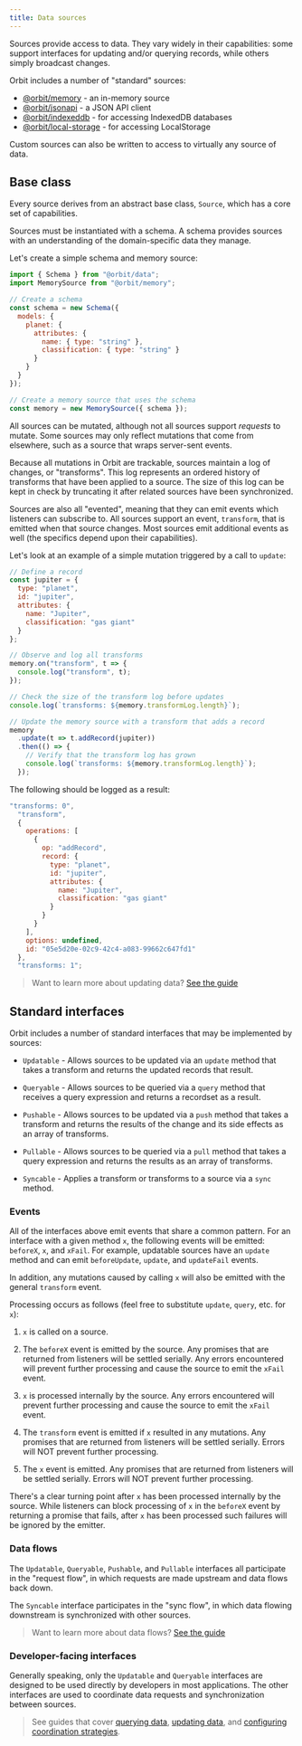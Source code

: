 ```yaml
---
title: Data sources
---
```


Sources provide access to data. They vary widely in their capabilities: some
support interfaces for updating and/or querying records, while others simply
broadcast changes.

Orbit includes a number of "standard" sources:

- [@orbit/memory](https://www.npmjs.com/package/@orbit/memory) - an in-memory source
- [@orbit/jsonapi](https://www.npmjs.com/package/@orbit/jsonapi) - a JSON API client
- [@orbit/indexeddb](https://www.npmjs.com/package/@orbit/indexeddb) - for accessing IndexedDB databases
- [@orbit/local-storage](https://www.npmjs.com/package/@orbit/local-storage) - for accessing LocalStorage

Custom sources can also be written to access to virtually any source of data.

## Base class

Every source derives from an abstract base class, `Source`, which has a core
set of capabilities.

Sources must be instantiated with a schema. A schema provides sources with an
understanding of the domain-specific data they manage.

Let's create a simple schema and memory source:

```javascript
import { Schema } from "@orbit/data";
import MemorySource from "@orbit/memory";

// Create a schema
const schema = new Schema({
  models: {
    planet: {
      attributes: {
        name: { type: "string" },
        classification: { type: "string" }
      }
    }
  }
});

// Create a memory source that uses the schema
const memory = new MemorySource({ schema });
```

All sources can be mutated, although not all sources support _requests_ to
mutate. Some sources may only reflect mutations that come from elsewhere, such
as a source that wraps server-sent events.

Because all mutations in Orbit are trackable, sources maintain a log of changes,
or "transforms". This log represents an ordered history of transforms that have
been applied to a source. The size of this log can be kept in check by
truncating it after related sources have been synchronized.

Sources are also all "evented", meaning that they can emit events which
listeners can subscribe to. All sources support an event, `transform`, that is
emitted when that source changes. Most sources emit additional events as well
(the specifics depend upon their capabilities).

Let's look at an example of a simple mutation triggered by a call to `update`:

```javascript
// Define a record
const jupiter = {
  type: "planet",
  id: "jupiter",
  attributes: {
    name: "Jupiter",
    classification: "gas giant"
  }
};

// Observe and log all transforms
memory.on("transform", t => {
  console.log("transform", t);
});

// Check the size of the transform log before updates
console.log(`transforms: ${memory.transformLog.length}`);

// Update the memory source with a transform that adds a record
memory
  .update(t => t.addRecord(jupiter))
  .then(() => {
    // Verify that the transform log has grown
    console.log(`transforms: ${memory.transformLog.length}`);
  });
```

The following should be logged as a result:

```javascript
"transforms: 0",
  "transform",
  {
    operations: [
      {
        op: "addRecord",
        record: {
          type: "planet",
          id: "jupiter",
          attributes: {
            name: "Jupiter",
            classification: "gas giant"
          }
        }
      }
    ],
    options: undefined,
    id: "05e5d20e-02c9-42c4-a083-99662c647fd1"
  },
  "transforms: 1";
```

> Want to learn more about updating data? [See the guide](./updating-data.md)

## Standard interfaces

Orbit includes a number of standard interfaces that may be implemented by
sources:

- `Updatable` - Allows sources to be updated via an `update` method that takes
  a transform and returns the updated records that result.

- `Queryable` - Allows sources to be queried via a `query` method that receives
  a query expression and returns a recordset as a result.

- `Pushable` - Allows sources to be updated via a `push` method that takes a
  transform and returns the results of the change and its side effects as an
  array of transforms.

- `Pullable` - Allows sources to be queried via a `pull` method that takes a
  query expression and returns the results as an array of transforms.

- `Syncable` - Applies a transform or transforms to a source via a `sync`
  method.

### Events

All of the interfaces above emit events that share a common pattern. For an
interface with a given method `x`, the following events will be emitted:
`beforeX`, `x`, and `xFail`. For example, updatable sources have an `update`
method and can emit `beforeUpdate`, `update`, and `updateFail` events.

In addition, any mutations caused by calling `x` will also be emitted with the
general `transform` event.

Processing occurs as follows (feel free to substitute `update`, `query`, etc.
for `x`):

1. `x` is called on a source.

2. The `beforeX` event is emitted by the source. Any promises that are returned
   from listeners will be settled serially. Any errors encountered will prevent
   further processing and cause the source to emit the `xFail` event.

3. `x` is processed internally by the source. Any errors encountered will
   prevent further processing and cause the source to emit the `xFail` event.

4. The `transform` event is emitted if `x` resulted in any mutations. Any
   promises that are returned from listeners will be settled serially. Errors
   will NOT prevent further processing.

5. The `x` event is emitted. Any promises that are returned
   from listeners will be settled serially. Errors will NOT prevent further
   processing.

There's a clear turning point after `x` has been processed internally by the
source. While listeners can block processing of `x` in the `beforeX` event by
returning a promise that fails, after `x` has been processed such failures will
be ignored by the emitter.

### Data flows

The `Updatable`, `Queryable`, `Pushable`, and `Pullable` interfaces all
participate in the "request flow", in which requests are made upstream and data
flows back down.

The `Syncable` interface participates in the "sync flow", in which data flowing
downstream is synchronized with other sources.

> Want to learn more about data flows? [See the guide](./data-flows.md)

### Developer-facing interfaces

Generally speaking, only the `Updatable` and `Queryable` interfaces are designed
to be used directly by developers in most applications. The other interfaces are
used to coordinate data requests and synchronization between sources.

> See guides that cover [querying data](./querying-data.md),
> [updating data](./updating-data.md), and
> [configuring coordination strategies](./coordination.md).

